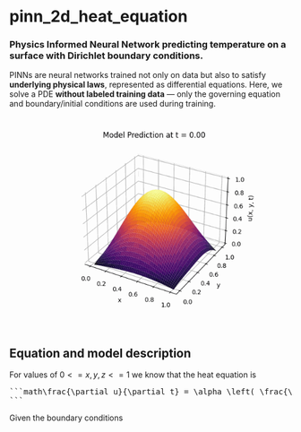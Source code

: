 # pinn_2d_heat_equation
### Physics Informed Neural Network predicting temperature on a surface with Dirichlet boundary conditions.
PINNs are neural networks trained not only on data but also to satisfy **underlying physical laws**, represented as differential equations. Here, we solve a PDE **without labeled training data** — only the governing equation and boundary/initial conditions are used during training.

![test](resources/model_3d.gif)
## Equation and model description
For values of $0 <= x, y, z <= 1$ we know that the heat equation is 
<pre>```math\frac{\partial u}{\partial t} = \alpha \left( \frac{\partial^2 u}{\partial x^2} + \frac{\partial^2 u}{\partial y^2} \right)
```</pre>
Given the boundary conditions 